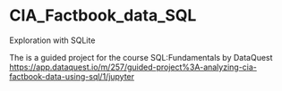 # CIA_Factbook_data_SQL
Exploration with SQLite


The is a guided project for the course  SQL:Fundamentals by DataQuest<br>
https://app.dataquest.io/m/257/guided-project%3A-analyzing-cia-factbook-data-using-sql/1/jupyter
